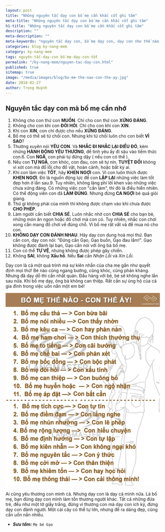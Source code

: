 ```yaml
---
layout: post
title: "Những nguyên tắc dạy con bố mẹ cần khắc cốt ghi tâm"
meta-title: "Những nguyên tắc dạy con bố mẹ cần khắc cốt ghi tâm"
h1-title: "Những nguyên tắc dạy con bố mẹ cần khắc cốt ghi tâm"
description: ""
meta-description: ""
meta-keywords: "nguyên tắc dạy con, bố mẹ dạy con, dạy con như thế nào là tốt"
categories: blog ky-nang-mem
category: ky-nang-mem
tags: nguyên-tắc-dạy-con bố-mẹ-dạy-con-tốt
permalink: "/ky-nang-mem/nguyen-tac-day-con.html"
published: true
sitemap: true
image: "/media/images/blog/bo-me-the-nao-con-the-ay.jpg"
date: 2018-02-27
author: Trọng Huỳnh
---
```


## Nguyên tắc dạy con mà bố mẹ cần nhớ

1. Không cho con thứ con **MUỐN**. Chỉ cho con thứ con **XỨNG ĐÁNG**.
2. Không cho con khi con **ĐÒI HỎI**. Chỉ cho con khi con **XIN**.
3. Khi con **XIN**, con chỉ được cho nếu **XỨNG ĐÁNG**.
4. Bố mẹ có thể sẽ từ chối con. Nhưng khi từ chối luôn cho con biết **VÌ SAO**?
5. Thường xuyên nói **YÊU CON**. Và **NHẮC ĐI NHẮC LẠI ĐIỀU ĐÓ**, kèm những **HÀNH ĐỘNG YÊU THƯƠNG**, để tình yêu ấy đi sâu vào tiềm thức con.6. Con **NGÃ**, con phải tự đứng dậy ( nếu con có thể ).
7. Nếu con **TỰ NGÃ**, con khóc, con đau, con sẽ tự nín. **TUYỆT ĐỐI** không vì xót con mà đổ lỗi cho đồ vật, hoàn cảnh, hoặc bất kỳ ai.
8. Khi con làm việc **TỐT**, hãy **KHEN NGỢI** con. Vì con luôn thích được **KHEN NGỢI**. Đó là nguồn động lực để con **LẶP LẠI** những việc làm tốt đẹp hơn ở lần sau.9. Tuy nhiên, không lãng phí lời khen vào những việc chưa xứng đáng. Có những việc con "cần làm", thì đó là điều hiển nhiên. Có thể động viên con đã **LÀM ĐÚNG**. Nhưng đừng **CA NGỢI** bé quá giỏi giang.
10. Thứ gì không phải của mình thì không được chạm vào khi chưa được **CHO PHÉP**.
11. Làm người cần biết **CHIA SẺ**. Luôn nhắc nhở con **CHIA SẺ** cho bạn bè, những món ăn ngon hoặc đồ chơi mà con có. Tuy nhiên, nhắc con chơi xong cần mang đồ chơi về đúng chỗ. Vì bố mẹ rất vất vả để mua nó cho con.
12. **KHÔNG DẠY CON ĐÁNH NHAU**. Hãy dạy con dung hoà mọi thứ. Bạn cắn con, dạy con nói: "Đừng cắn Gạo, Gạo buồn, Gạo đau lắm!". Gạo không được đánh lại bạn, Gạo cần nói với ông bà bố mẹ.
13. Con có thể **TỰ VỆ**, nhưng không được phép gây chiến.
14. Không **SAI**, không **Xấu hổ**. Nếu **Sai** cần *Nhận Lỗi* và *Xin Lỗi*.

Dạy con là cả một quá trình mà sự kiên nhẫn của cha mẹ gần như quyết định mọi thứ! Bé nào cũng ngang bướng, cũng khóc, cũng phản kháng. Nhưng đã dạy dỗ thì cần nhất quán. Đầu hàng với bé, bé sẽ không nghe lần sau nữa. Khi bố mẹ dạy, ông bà không can thiệp. Rất cần sự ủng hộ của cả gia đình trong việc uốn nắn một em bé!

<img  src="/media/images/blog/bo-me-the-nao-con-the-ay.jpg" alt="nguyên tắc dạy con" class="center image_fade responsive-img lazy">

Ai cũng yêu thương con mình cả. Nhưng dạy con là dạy cả mình nữa. Là bố mẹ, bạn đừng dạy con mình làm tổn thương người khác. Tất cả những đứa trẻ, đều như một tờ giấy trắng, đừng vì thương con mà dạy con ích kỷ, đừng dạy con đánh người. Một cái cây có thể tự lớn, nhưng để ra dáng đẹp, cũng cần uốn nắn nhiều.

- ***Sưu tầm:*** `Mẹ bé Gạo`